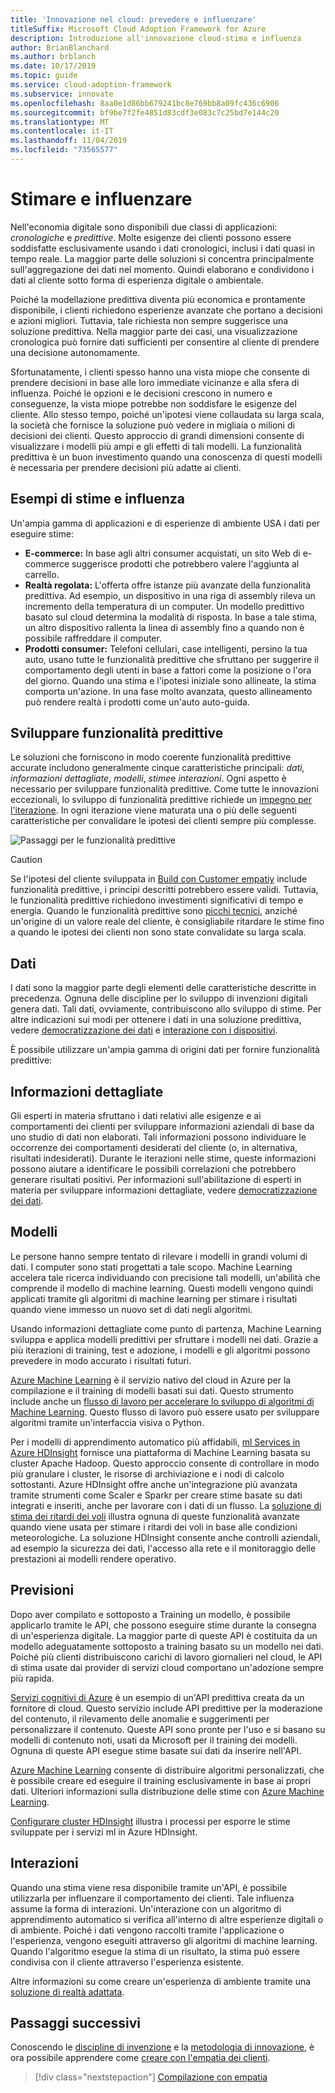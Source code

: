 ```yaml
---
title: 'Innovazione nel cloud: prevedere e influenzare'
titleSuffix: Microsoft Cloud Adoption Framework for Azure
description: Introduzione all'innovazione cloud-stima e influenza
author: BrianBlanchard
ms.author: brblanch
ms.date: 10/17/2019
ms.topic: guide
ms.service: cloud-adoption-framework
ms.subservice: innovate
ms.openlocfilehash: 8aa0e1d86bb679241bc8e769bb8a09fc436c6906
ms.sourcegitcommit: bf9be7f2fe4851d83cdf3e083c7c25bd7e144c20
ms.translationtype: MT
ms.contentlocale: it-IT
ms.lasthandoff: 11/04/2019
ms.locfileid: "73565577"
---
```

# <a name="predict-and-influence"></a>Stimare e influenzare

Nell'economia digitale sono disponibili due classi di applicazioni: *cronologiche* e *predittive*. Molte esigenze dei clienti possono essere soddisfatte esclusivamente usando i dati cronologici, inclusi i dati quasi in tempo reale. La maggior parte delle soluzioni si concentra principalmente sull'aggregazione dei dati nel momento. Quindi elaborano e condividono i dati al cliente sotto forma di esperienza digitale o ambientale.

Poiché la modellazione predittiva diventa più economica e prontamente disponibile, i clienti richiedono esperienze avanzate che portano a decisioni e azioni migliori. Tuttavia, tale richiesta non sempre suggerisce una soluzione predittiva. Nella maggior parte dei casi, una visualizzazione cronologica può fornire dati sufficienti per consentire al cliente di prendere una decisione autonomamente.

Sfortunatamente, i clienti spesso hanno una vista miope che consente di prendere decisioni in base alle loro immediate vicinanze e alla sfera di influenza. Poiché le opzioni e le decisioni crescono in numero e conseguenze, la vista miope potrebbe non soddisfare le esigenze del cliente. Allo stesso tempo, poiché un'ipotesi viene collaudata su larga scala, la società che fornisce la soluzione può vedere in migliaia o milioni di decisioni dei clienti. Questo approccio di grandi dimensioni consente di visualizzare i modelli più ampi e gli effetti di tali modelli. La funzionalità predittiva è un buon investimento quando una conoscenza di questi modelli è necessaria per prendere decisioni più adatte ai clienti.

## <a name="examples-of-predictions-and-influence"></a>Esempi di stime e influenza

Un'ampia gamma di applicazioni e di esperienze di ambiente USA i dati per eseguire stime:

- **E-commerce:** In base agli altri consumer acquistati, un sito Web di e-commerce suggerisce prodotti che potrebbero valere l'aggiunta al carrello.
- **Realtà regolata:** L'offerta offre istanze più avanzate della funzionalità predittiva. Ad esempio, un dispositivo in una riga di assembly rileva un incremento della temperatura di un computer. Un modello predittivo basato sul cloud determina la modalità di risposta. In base a tale stima, un altro dispositivo rallenta la linea di assembly fino a quando non è possibile raffreddare il computer.
- **Prodotti consumer:** Telefoni cellulari, case intelligenti, persino la tua auto, usano tutte le funzionalità predittive che sfruttano per suggerire il comportamento degli utenti in base a fattori come la posizione o l'ora del giorno. Quando una stima e l'ipotesi iniziale sono allineate, la stima comporta un'azione. In una fase molto avanzata, questo allineamento può rendere realtà i prodotti come un'auto auto-guida.

## <a name="develop-predictive-capabilities"></a>Sviluppare funzionalità predittive

Le soluzioni che forniscono in modo coerente funzionalità predittive accurate includono generalmente cinque caratteristiche principali: *dati, informazioni* *dettagliate*, *modelli*, *stime*e *interazioni*. Ogni aspetto è necessario per sviluppare funzionalità predittive. Come tutte le innovazioni eccezionali, lo sviluppo di funzionalità predittive richiede un [impegno per l'iterazione](./index.md#commitment-to-iteration). In ogni iterazione viene maturata una o più delle seguenti caratteristiche per convalidare le ipotesi dei clienti sempre più complesse.

![Passaggi per le funzionalità predittive](../../_images/innovate/predict-and-influence.png)

> [!CAUTION]
> Se l'ipotesi del cliente sviluppata in [Build con Customer empatiy](./build.md) include funzionalità predittive, i principi descritti potrebbero essere validi. Tuttavia, le funzionalità predittive richiedono investimenti significativi di tempo e energia. Quando le funzionalità predittive sono [picchi tecnici](./build.md#reduce-complexity-and-delay-technical-spikes), anziché un'origine di un valore reale del cliente, è consigliabile ritardare le stime fino a quando le ipotesi dei clienti non sono state convalidate su larga scala.

## <a name="data"></a>Dati

I dati sono la maggior parte degli elementi delle caratteristiche descritte in precedenza. Ognuna delle discipline per lo sviluppo di invenzioni digitali genera dati. Tali dati, ovviamente, contribuiscono allo sviluppo di stime. Per altre indicazioni sui modi per ottenere i dati in una soluzione predittiva, vedere [democratizzazione dei dati](./data.md) e [interazione con i dispositivi](./devices.md).

È possibile utilizzare un'ampia gamma di origini dati per fornire funzionalità predittive:

## <a name="insights"></a>Informazioni dettagliate

Gli esperti in materia sfruttano i dati relativi alle esigenze e ai comportamenti dei clienti per sviluppare informazioni aziendali di base da uno studio di dati non elaborati. Tali informazioni possono individuare le occorrenze dei comportamenti desiderati del cliente (o, in alternativa, risultati indesiderati). Durante le iterazioni nelle stime, queste informazioni possono aiutare a identificare le possibili correlazioni che potrebbero generare risultati positivi. Per informazioni sull'abilitazione di esperti in materia per sviluppare informazioni dettagliate, vedere [democratizzazione dei dati](./data.md).

## <a name="patterns"></a>Modelli

Le persone hanno sempre tentato di rilevare i modelli in grandi volumi di dati. I computer sono stati progettati a tale scopo. Machine Learning accelera tale ricerca individuando con precisione tali modelli, un'abilità che comprende il modello di machine learning. Questi modelli vengono quindi applicati tramite gli algoritmi di machine learning per stimare i risultati quando viene immesso un nuovo set di dati negli algoritmi.

Usando informazioni dettagliate come punto di partenza, Machine Learning sviluppa e applica modelli predittivi per sfruttare i modelli nei dati. Grazie a più iterazioni di training, test e adozione, i modelli e gli algoritmi possono prevedere in modo accurato i risultati futuri.

[Azure Machine Learning](https://docs.microsoft.com/azure/machine-learning/service/overview-what-is-azure-ml) è il servizio nativo del cloud in Azure per la compilazione e il training di modelli basati sui dati. Questo strumento include anche un [flusso di lavoro per accelerare lo sviluppo di algoritmi di Machine Learning](https://docs.microsoft.com/azure/machine-learning/service/concept-azure-machine-learning-architecture). Questo flusso di lavoro può essere usato per sviluppare algoritmi tramite un'interfaccia visiva o Python.

Per i modelli di apprendimento automatico più affidabili, [ml Services in Azure HDInsight](https://docs.microsoft.com/azure/hdinsight/r-server/r-server-overview) fornisce una piattaforma di Machine Learning basata su cluster Apache Hadoop. Questo approccio consente di controllare in modo più granulare i cluster, le risorse di archiviazione e i nodi di calcolo sottostanti. Azure HDInsight offre anche un'integrazione più avanzata tramite strumenti come Scaler e Sparkr per creare stime basate su dati integrati e inseriti, anche per lavorare con i dati di un flusso. La [soluzione di stima dei ritardi dei voli](https://docs.microsoft.com/azure/hdinsight/hdinsight-hadoop-r-scaler-sparkr) illustra ognuna di queste funzionalità avanzate quando viene usata per stimare i ritardi dei voli in base alle condizioni meteorologiche. La soluzione HDInsight consente anche controlli aziendali, ad esempio la sicurezza dei dati, l'accesso alla rete e il monitoraggio delle prestazioni ai modelli rendere operativo.

## <a name="predictions"></a>Previsioni

Dopo aver compilato e sottoposto a Training un modello, è possibile applicarlo tramite le API, che possono eseguire stime durante la consegna di un'esperienza digitale. La maggior parte di queste API è costituita da un modello adeguatamente sottoposto a training basato su un modello nei dati. Poiché più clienti distribuiscono carichi di lavoro giornalieri nel cloud, le API di stima usate dai provider di servizi cloud comportano un'adozione sempre più rapida.

[Servizi cognitivi di Azure](https://docs.microsoft.com/azure/cognitive-services) è un esempio di un'API predittiva creata da un fornitore di cloud. Questo servizio include API predittive per la moderazione del contenuto, il rilevamento delle anomalie e suggerimenti per personalizzare il contenuto. Queste API sono pronte per l'uso e si basano su modelli di contenuto noti, usati da Microsoft per il training dei modelli. Ognuna di queste API esegue stime basate sui dati da inserire nell'API.

[Azure Machine Learning](https://docs.microsoft.com/azure/machine-learning) consente di distribuire algoritmi personalizzati, che è possibile creare ed eseguire il training esclusivamente in base ai propri dati. Ulteriori informazioni sulla distribuzione delle stime con [Azure Machine Learning](https://docs.microsoft.com/azure/machine-learning/service/how-to-deploy-and-where).

[Configurare cluster HDInsight](https://docs.microsoft.com/azure/hdinsight/hdinsight-hadoop-provision-linux-clusters) illustra i processi per esporre le stime sviluppate per i servizi ml in Azure HDInsight.

## <a name="interactions"></a>Interazioni

Quando una stima viene resa disponibile tramite un'API, è possibile utilizzarla per influenzare il comportamento dei clienti. Tale influenza assume la forma di interazioni. Un'interazione con un algoritmo di apprendimento automatico si verifica all'interno di altre esperienze digitali o di ambiente. Poiché i dati vengono raccolti tramite l'applicazione o l'esperienza, vengono eseguiti attraverso gli algoritmi di machine learning. Quando l'algoritmo esegue la stima di un risultato, la stima può essere condivisa con il cliente attraverso l'esperienza esistente.

Altre informazioni su come creare un'esperienza di ambiente tramite una [soluzione di realtà adattata](./devices.md#adjusted-reality).

## <a name="next-steps"></a>Passaggi successivi

Conoscendo le [discipline di invenzione](./invention.md) e la [metodologia di innovazione](./index.md), è ora possibile apprendere come [creare con l'empatia dei clienti](./build.md).

> [!div class="nextstepaction"]
> [Compilazione con empatia](./build.md)
